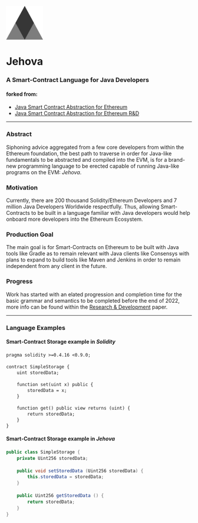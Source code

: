 <img src="https://github.com/jeyakatsa/Jehova/blob/main/assets/Jehova-Logo.png" width="100px">

# Jehova

### A Smart-Contract Language for Java Developers

#### forked from:
- [Java Smart Contract Abstraction for Ethereum](https://github.com/jeyakatsa/Ethereum-Smart-Contract-Java-Abstraction)
- [Java Smart Contract Abstraction for Ethereum R&D](https://github.com/jeyakatsa/ethereum-smart-contract-java-abstraction/tree/main/R%26D-files)

--------------------------------------------------------

### Abstract
Siphoning advice aggregated from a few core developers from within the Ethereum foundation, the best path to traverse in order for Java-like fundamentals to be abstracted and compiled into the EVM, is for a brand-new programming language to be erected capable of running Java-like programs on the EVM: *Jehova*.

### Motivation
Currently, there are 200 thousand Solidity/Ethereum Developers and 7 million Java Developers Worldwide respectfully. Thus, allowing Smart-Contracts to be built in a language familiar with Java developers would help onboard more developers into the Ethereum Ecosystem.

### Production Goal
The main goal is for Smart-Contracts on Ethereum to be built with Java tools like Gradle as to remain relevant with Java clients like Consensys with plans to expand to build tools like Maven and Jenkins in order to remain independent from any client in the future.

### Progress
Work has started with an elated progression and completion time for the basic grammar and semantics to be completed before the end of 2022, more info can be found within the [Research & Development](https://github.com/jeyakatsa/jehova/tree/main/R%26D-files) paper.

--------------------------------------------------------

### Language Examples

#### Smart-Contract Storage example in *Solidity*
```solidity
pragma solidity >=0.4.16 <0.9.0;

contract SimpleStorage {
    uint storedData;

    function set(uint x) public {
        storedData = x;
    }

    function get() public view returns (uint) {
        return storedData;
    }
}
```

#### Smart-Contract Storage example in *Jehova*
```java
public class SimpleStorage {
    private Uint256 storedData;

    public void setStoredData (Uint256 storedData) {
        this.storedData = storedData;
    }

    public Uint256 getStoredData () {
        return storedData;
    }
}
```
